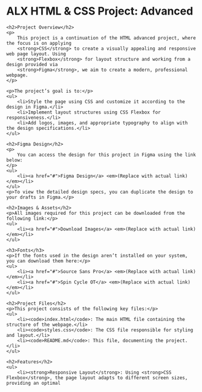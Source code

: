 <!DOCTYPE html>
<html lang="en">
<head>
    <meta charset="UTF-8">
    <meta name="viewport" content="width=device-width, initial-scale=1.0">
    <title>README - ALX HTML & CSS Project: Advanced</title>
</head>
<body>
    <h1>ALX HTML & CSS Project: Advanced</h1>

    <h2>Project Overview</h2>
    <p>
        This project is a continuation of the HTML advanced project, where the focus is on applying 
        <strong>CSS</strong> to create a visually appealing and responsive web page layout. Using 
        <strong>Flexbox</strong> for layout structure and working from a design provided via 
        <strong>Figma</strong>, we aim to create a modern, professional webpage.
    </p>

    <p>The project’s goal is to:</p>
    <ul>
        <li>Style the page using CSS and customize it according to the design in Figma.</li>
        <li>Implement layout structures using CSS Flexbox for responsiveness.</li>
        <li>Add logos, images, and appropriate typography to align with the design specifications.</li>
    </ul>

    <h2>Figma Design</h2>
    <p>
        You can access the design for this project in Figma using the link below:
    </p>
    <ul>
        <li><a href="#">Figma Design</a> <em>(Replace with actual link)</em></li>
    </ul>
    <p>To view the detailed design specs, you can duplicate the design to your drafts in Figma.</p>

    <h2>Images & Assets</h2>
    <p>All images required for this project can be downloaded from the following link:</p>
    <ul>
        <li><a href="#">Download Images</a> <em>(Replace with actual link)</em></li>
    </ul>

    <h3>Fonts</h3>
    <p>If the fonts used in the design aren’t installed on your system, you can download them here:</p>
    <ul>
        <li><a href="#">Source Sans Pro</a> <em>(Replace with actual link)</em></li>
        <li><a href="#">Spin Cycle OT</a> <em>(Replace with actual link)</em></li>
    </ul>

    <h2>Project Files</h2>
    <p>This project consists of the following key files:</p>
    <ul>
        <li><code>index.html</code>: The main HTML file containing the structure of the webpage.</li>
        <li><code>styles.css</code>: The CSS file responsible for styling and layout.</li>
        <li><code>README.md</code>: This file, documenting the project.</li>
    </ul>

    <h2>Features</h2>
    <ul>
        <li><strong>Responsive Layout</strong>: Using <strong>CSS Flexbox</strong>, the page layout adapts to different screen sizes, providing an optimal
